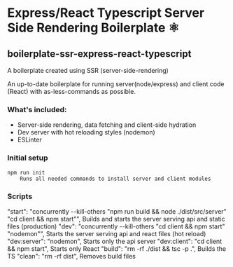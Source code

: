 # Express/React Typescript Server Side Rendering Boilerplate ⚛️
## boilerplate-ssr-express-react-typescript
A boilerplate created using SSR (server-side-rendering)

An up-to-date boilerplate for running server(node/express) and client code (React) with as-less-commands as possible.

### What's included:
- Server-side rendering, data fetching and client-side hydration
- Dev server with hot reloading styles (nodemon)
- ESLinter 

### Initial setup
    npm run init
        Runs all needed commands to install server and client modules

### Scripts
  "start": "concurrently --kill-others \"npm run build && node ./dist/src/server\" \"cd client && npm start\"",
    Builds and starts the server serving api and static files (production)
  "dev": "concurrently --kill-others \"cd client && npm start\" \"nodemon\"",
    Starts the server serving api and react files (hot reload)
  "dev:server": "nodemon",
    Starts only the api server
  "dev:client": "cd client && npm start",
    Starts only React
  "build": "rm -rf ./dist && tsc -p .",
    Builds the TS
  "clean": "rm -rf dist",
    Removes build files